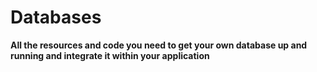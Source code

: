 ﻿# Databases**All the resources and code you need to get your own database up and running and integrate it within your application**